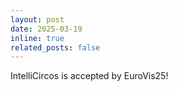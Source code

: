 ```yaml
---
layout: post
date: 2025-03-19
inline: true
related_posts: false
---
```


IntelliCircos is accepted by EuroVis25!